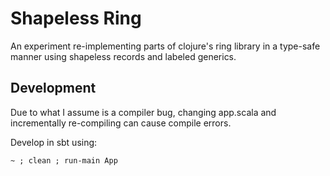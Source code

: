 Shapeless Ring
==============

An experiment re-implementing parts of clojure's ring library in a type-safe manner using shapeless records and labeled generics.


Development
-----------

Due to what I assume is a compiler bug, changing app.scala and incrementally re-compiling can cause compile errors.

Develop in sbt using:
```
~ ; clean ; run-main App
```
